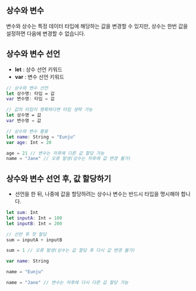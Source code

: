 ## 상수와 변수
변수와 상수는 특정 데이터 타입에 해당하는 값을 변경할 수 있지만, 상수는 한번 값을 설정하면 다음에 변경할 수 없습니다.

## 상수와 변수 선언
* __let__ : 상수 선언 키워드
* __var__ : 변수 선언 키워드

~~~Swift
// 상수와 변수 선언
let 상수명: 타입 = 값
var 변수명: 타입 = 값

// 값의 타입이 명확하다면 타입 생략 가능
let 상수명 = 값
var 변수명 = 값

// 상수와 변수 활용
let name: String = "Eunju"
var age: Int = 20

age = 21 // 변수는 차후에 다른 값 할당 가능
name = "Jane" // 오류 발생(상수는 차후에 값 변경 불가) 
~~~

## 상수와 변수 선언 후, 값 할당하기
* 선언을 한 뒤, 나중에 값을 할당하려는 상수나 변수는 반드시 타입을 명시해야 합니다.

~~~Swift
let sum: Int
let inputA: Int = 100
let inputB: Int = 200

// 선언 후 첫 할당
sum = inputA + inputB

sum = 1 // 오류 발생(상수는 값 할당 후 다시 값 변경 불가)

var name: String

name = "Eunju"

name = "Jane" // 변수는 차후에 다시 다른 값 할당 가능
